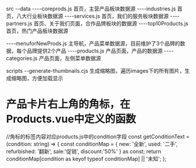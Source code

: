 src
--data
----coreprods.js              首页，主营产品板块数据源
----industries.js             首页，八大行业板块数据源
----services.js               首页，我们的服务板块数据源
----partners.js               首页、关于我们页面，合作品牌板块的数据源
----top10Products.js          首页，热门产品板块数据源

----menuforNewProds.js        主导航，产品菜单数据源，目前维护了3个品牌的数据，每个品牌提供2个产品
----products.js               产品页面，产品的数据源
----categories.js             产品页面，左侧菜单数据源


scripts
--generate-thumbnails.cjs  生成缩略图，遍历images下的所有图片，生成缩略图，方便加载显示


# 产品卡片右上角的角标，在Products.vue中定义的函数
//角标的标签内容对应products.js中的condition字段
const getConditionText = (condition: string) => {
  const conditionMap = {
    new: '全新',
    used: '二手',
    refurbished: '翻新',
    sale:'促销',
    discount:'50%'
  } as const;
  return conditionMap[condition as keyof typeof conditionMap] || '未知';
};
